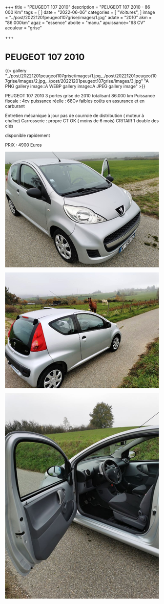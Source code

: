 +++
title = "PEUGEOT 107 2010"
description = "PEUGEOT 107 2010 - 86 000 Km"
tags = [
]
date = "2022-06-06"
categories = [
    "Voitures",
]
image = "../post/20221201peugeot107grise/images/1.jpg"
adate = "2010"
akm = "86 000km"
agaz = "essence"
aboite = "manu."
apuissance="68 CV"
acouleur = "grise"

+++

# PEUGEOT 107 2010

{{< gallery "../post/20221201peugeot107grise/images/1.jpg,../post/20221201peugeot107grise/images/2.jpg,../post/20221201peugeot107grise/images/3.jpg" "A PNG gallery image::A WEBP gallery image::A JPEG gallery image" >}}


PEUGEOT 107 2010 3 portes grise de 2010 totalisant 86.000 km
Puissance fiscale : 4cv
puissance réelle : 68Cv
faibles coûts en assurance et en carburant


Entretien mécanique à jour 
pas de courroie de distribution ( moteur à chaîne)
Carrosserie : propre
CT OK ( moins de 6 mois)
CRITAIR 1
double des clés

disponible rapidement

PRIX : 4900 Euros


<!-- more -->


![](images/1.jpg)

![](images/2.jpg)

![](images/3.jpg)


